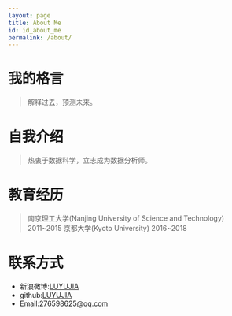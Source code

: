 ```yaml
---
layout: page
title: About Me
id: id_about_me
permalink: /about/
---
```

<!--
[我](http://7xlgu7.com1.z0.glb.clouddn.com/me.jpg)
-->
我的格言
===
> 解释过去，预测未来。

自我介绍
===
> 热衷于数据科学，立志成为数据分析师。

教育经历
===
>南京理工大学(Nanjing University of Science and Technology)  2011~2015
>京都大学(Kyoto University)  2016~2018

联系方式
===

- 新浪微博:[LUYUJIA](http://weibo.com/u/5106974709)
- github:[LUYUJIA](https://github.com/LUYUJIA)
- Email:[276598625@qq.com](276598625@qq.com)
